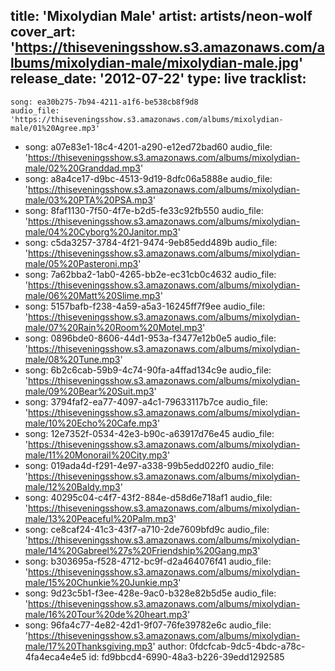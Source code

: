 title: 'Mixolydian Male'
artist: artists/neon-wolf
cover_art: 'https://thiseveningsshow.s3.amazonaws.com/albums/mixolydian-male/mixolydian-male.jpg'
release_date: '2012-07-22'
type: live
tracklist:
  -
    song: ea30b275-7b94-4211-a1f6-be538cb8f9d8
    audio_file: 'https://thiseveningsshow.s3.amazonaws.com/albums/mixolydian-male/01%20Agree.mp3'
  -
    song: a07e83e1-18c4-4201-a290-e12ed72bad60
    audio_file: 'https://thiseveningsshow.s3.amazonaws.com/albums/mixolydian-male/02%20Granddad.mp3'
  -
    song: a8a4ce17-d9bc-4513-9d19-8dfc06a5888e
    audio_file: 'https://thiseveningsshow.s3.amazonaws.com/albums/mixolydian-male/03%20PTA%20PSA.mp3'
  -
    song: 8faf1130-7f50-4f7e-b2d5-fe33c92fb550
    audio_file: 'https://thiseveningsshow.s3.amazonaws.com/albums/mixolydian-male/04%20Cyborg%20Janitor.mp3'
  -
    song: c5da3257-3784-4f21-9474-9eb85edd489b
    audio_file: 'https://thiseveningsshow.s3.amazonaws.com/albums/mixolydian-male/05%20Pasteroni.mp3'
  -
    song: 7a62bba2-1ab0-4265-bb2e-ec31cb0c4632
    audio_file: 'https://thiseveningsshow.s3.amazonaws.com/albums/mixolydian-male/06%20Matt%20Slime.mp3'
  -
    song: 5157bafb-f238-4a59-a5a3-16245ff7f9ee
    audio_file: 'https://thiseveningsshow.s3.amazonaws.com/albums/mixolydian-male/07%20Rain%20Room%20Motel.mp3'
  -
    song: 0896bde0-8606-44d1-953a-f3477e12b0e5
    audio_file: 'https://thiseveningsshow.s3.amazonaws.com/albums/mixolydian-male/08%20Tune.mp3'
  -
    song: 6b2c6cab-59b9-4c74-90fa-a4ffad134c9e
    audio_file: 'https://thiseveningsshow.s3.amazonaws.com/albums/mixolydian-male/09%20Bear%20Suit.mp3'
  -
    song: 3794faf2-ea77-4097-a4c1-79633117b7ce
    audio_file: 'https://thiseveningsshow.s3.amazonaws.com/albums/mixolydian-male/10%20Echo%20Cafe.mp3'
  -
    song: 12e7352f-0534-42e3-b90c-a63917d76e45
    audio_file: 'https://thiseveningsshow.s3.amazonaws.com/albums/mixolydian-male/11%20Monorail%20City.mp3'
  -
    song: 019ada4d-f291-4e97-a338-99b5edd022f0
    audio_file: 'https://thiseveningsshow.s3.amazonaws.com/albums/mixolydian-male/12%20Baldy.mp3'
  -
    song: 40295c04-c4f7-43f2-884e-d58d6e718af1
    audio_file: 'https://thiseveningsshow.s3.amazonaws.com/albums/mixolydian-male/13%20Peaceful%20Palm.mp3'
  -
    song: ce8caf24-41c3-43f7-a710-2de7609bfd9c
    audio_file: 'https://thiseveningsshow.s3.amazonaws.com/albums/mixolydian-male/14%20Gabreel%27s%20Friendship%20Gang.mp3'
  -
    song: b303695a-f528-4712-bc9f-d2a464076f41
    audio_file: 'https://thiseveningsshow.s3.amazonaws.com/albums/mixolydian-male/15%20Chunkie%20Junkie.mp3'
  -
    song: 9d23c5b1-f3ee-428e-9ac0-b328e82b5d5e
    audio_file: 'https://thiseveningsshow.s3.amazonaws.com/albums/mixolydian-male/16%20Tour%20de%20heart.mp3'
  -
    song: 96fa4c77-4e82-42d1-9f07-76fe39782e6c
    audio_file: 'https://thiseveningsshow.s3.amazonaws.com/albums/mixolydian-male/17%20Thanksgiving.mp3'
author: 0fdcfcab-9dc5-4bdc-a78c-4fa4eca4e4e5
id: fd9bbcd4-6990-48a3-b226-39edd1292585
